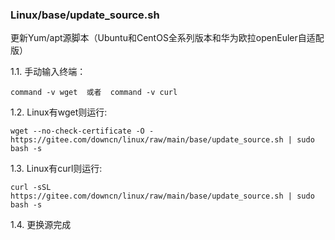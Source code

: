 ### Linux/base/update_source.sh
更新Yum/apt源脚本（Ubuntu和CentOS全系列版本和华为欧拉openEuler自适配版）

1.1. 手动输入终端：  
```
command -v wget  或者  command -v curl 
```
1.2. Linux有wget则运行:  
```
wget --no-check-certificate -O - https://gitee.com/downcn/linux/raw/main/base/update_source.sh | sudo bash -s
```
1.3.  Linux有curl则运行:   
```
curl -sSL https://gitee.com/downcn/linux/raw/main/base/update_source.sh | sudo bash -s
```
1.4.  更换源完成

